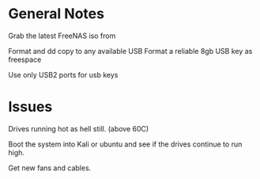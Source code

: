 General Notes
=============

Grab the latest FreeNAS iso from

Format and dd copy to any available USB
Format a reliable 8gb USB key as freespace

Use only USB2 ports for usb keys


Issues
======

Drives running hot as hell still. (above 60C)

Boot the system into Kali or ubuntu and see if the drives continue to run high.

Get new fans and cables.
